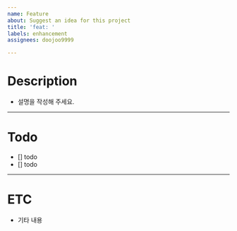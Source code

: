```yaml
---
name: Feature
about: Suggest an idea for this project
title: 'feat: '
labels: enhancement
assignees: doojoo9999

---
```


# Description

- 설명을 작성해 주세요.

---

# Todo

- [] todo
- [] todo

---

# ETC
- 기타 내용
